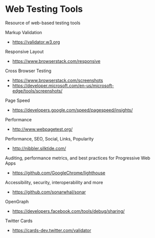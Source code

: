 # Web Testing Tools
Resource of web-based testing tools

Markup Validation
- https://validator.w3.org

Responsive Layout
- https://www.browserstack.com/responsive

Cross Browser Testing
- https://www.browserstack.com/screenshots
- https://developer.microsoft.com/en-us/microsoft-edge/tools/screenshots/

Page Speed
- https://developers.google.com/speed/pagespeed/insights/

Performance
- http://www.webpagetest.org/

Performance, SEO, Social, Links, Popularity
- http://nibbler.silktide.com/

Auditing, performance metrics, and best practices for Progressive Web Apps
- https://github.com/GoogleChrome/lighthouse

Accessibility, security, interoperability and more
- https://github.com/sonarwhal/sonar

OpenGraph
- https://developers.facebook.com/tools/debug/sharing/

Twitter Cards
- https://cards-dev.twitter.com/validator
